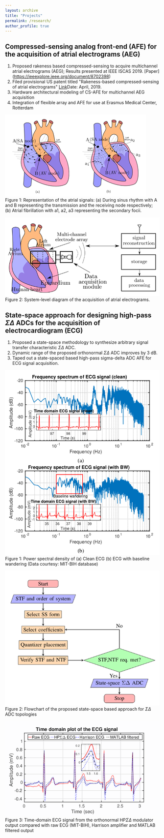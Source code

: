```yaml
---
layout: archive
title: "Projects"
permalink: /research/
author_profile: true
---
```


## Compressed-sensing analog front-end (AFE) for the acquisition of atrial electrograms (AEG)

1. Proposed rakeness based compressed-sensing to acquire multichannel atrial electrograms (AEG); Results presented at IEEE ISCAS 2019. [Paper] (https://ieeexplore.ieee.org/document/8702398)
2. Filed provisional US patent titled "Rakeness-based compressed-sensing of atrial electrograms" [Link](https://patents.justia.com/inventor/samprajani-rout)Date: April, 2019. 
3. Hardware architectural modeling of CS-AFE for multichannel AEG acquisition
4. Integration of flexible array and AFE for use at Erasmus Medical Center, Rotterdam 

![alt text](/images/wavefront_SR_AF.png)<br/> 
Figure 1: Representation of the atrial signals: (a) During sinus rhythm with A and B representing the transmission and the receiving node respectively; (b) Atrial fibrillation with a1, a2, a3 representing the secondary focii. 



![alt text](/images/system_diagram_AEG.png)<br/> 
Figure 2: System-level diagram of the acquisition of atrial electrograms.


## State-space approach for designing high-pass $\Sigma\Delta$ ADCs for the acquisition of electrocardiogram (ECG)

1. Proposed a state-space methodology to synthesize arbitrary signal transfer characteristic $\Sigma$$\Delta$ ADC.
2. Dynamic range of the proposed orthonormal $\Sigma$$\Delta$ ADC improves by 3 dB.
3. Taped out a state-spaced based high-pass sigma-delta ADC AFE for ECG signal acquisition.

![alt text](/images/baseline_wandering_ECG.png)<br/> 
Figure 1: Power spectral density of (a) Clean ECG (b) ECG with baseline wandering (Data courtesy: MIT-BIH database)


![alt text](/images/proposed_method_HPSDADC.png)<br/> 
Figure 2: Flowchart of the proposed state-space based approach for $\Sigma$$\Delta$ ADC topologies


![alt text](/images/reduced_baseline.png)<br/> 
Figure 3: Time-domain ECG signal from the orthonormal HP$\Sigma$$\Delta$ modulator output compared with raw ECG (MIT-BIH), Harrison
amplifier and MATLAB filtered output
